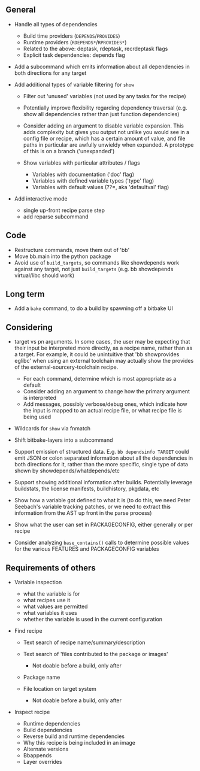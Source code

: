 General
-------

- Handle all types of dependencies

    - Build time providers (`DEPENDS`/`PROVIDES`)
    - Runtime providers (`RDEPENDS*`/`RPROVIDES*`)
    - Related to the above: deptask, rdeptask, recrdeptask flags
    - Explicit task dependencies: depends flag

- Add a subcommand which emits information about all dependencies in both
  directions for any target
- Add additional types of variable filtering for `show`

    - Filter out 'unused' variables (not used by any tasks for the recipe)
    - Potentially improve flexibility regarding dependency traversal (e.g.
      show all dependencies rather than just function dependencies)

    - Consider adding an argument to disable variable expansion. This adds
      complexity but gives you output not unlike you would see in a config
      file or recipe, which has a certain amount of value, and file paths in
      particular are awfully unwieldy when expanded. A prototype of this is on
      a branch ('unexpanded')
    - Show variables with particular attributes / flags

        - Variables with documentation ('doc' flag)
        - Variables with defined variable types ('type' flag)
        - Variables with default values (??=, aka 'defaultval' flag)

- Add interactive mode

    - single up-front recipe parse step
    - add reparse subcommand

Code
----

- Restructure commands, move them out of 'bb'
- Move bb.main into the python package
- Avoid use of `build_targets`, so commands like showdepends work against any
  target, not just `build_targets` (e.g. bb showdepends virtual/libc should
  work)

Long term
---------

- Add a `bake` command, to do a build by spawning off a bitbake UI

Considering
-----------

- target vs pn arguments. In some cases, the user may be expecting that their
  input be interpreted more directly, as a recipe name, rather than as
  a target. For example, it could be unintuitive that 'bb showprovides eglibc'
  when using an external toolchain may actually show the provides of the
  external-sourcery-toolchain recipe.

    - For each command, determine which is most appropriate as a default
    - Consider adding an argument to change how the primary argument is
      interpreted
    - Add messages, possibly verbose/debug ones, which indicate how the input
      is mapped to an actual recipe file, or what recipe file is being used

- Wildcards for `show` via fnmatch
- Shift bitbake-layers into a subcommand
- Support emission of structured data. E.g. `bb dependsinfo TARGET` could emit
  JSON or colon separated information about all the dependencies in both
  directions for it, rather than the more specific, single type of data shown
  by showdepends/whatdepends/etc
- Support showing additional information after builds. Potentially leverage
  buildstats, the license manifests, buildhistory, pkgdata, etc

- Show how a variable got defined to what it is (to do this, we need Peter
  Seebach's variable tracking patches, or we need to extract this information
  from the AST up front in the parse process)
- Show what the user can set in PACKAGECONFIG, either generally or per recipe
- Consider analyzing `base_contains()` calls to determine possible values for
  the various FEATURES and PACKAGECONFIG variables

Requirements of others
----------------------

- Variable inspection

    - what the variable is for
    - what recipes use it
    - what values are permitted
    - what variables it uses
    - whether the variable is used in the current configuration

- Find recipe

    - Text search of recipe name/summary/description
    - Text search of 'files contributed to the package or images'

        - Not doable before a build, only after

    - Package name
    - File location on target system

        - Not doable before a build, only after

- Inspect recipe

    - Runtime dependencies
    - Build dependencies
    - Reverse build and runtime dependencies
    - Why this recipe is being included in an image
    - Alternate versions
    - Bbappends
    - Layer overrides
